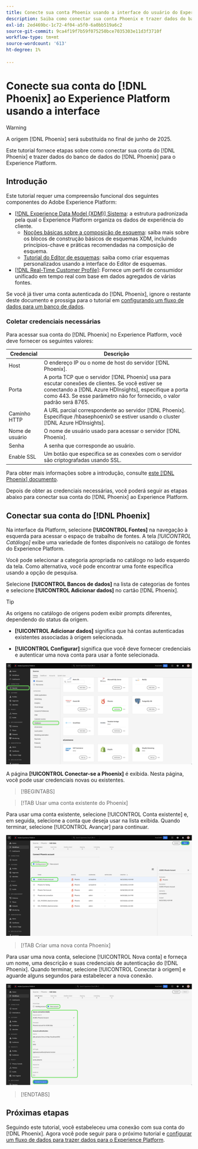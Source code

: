 ```yaml
---
title: Conecte sua conta Phoenix usando a interface do usuário do Experience Platform
description: Saiba como conectar sua conta Phoenix e trazer dados do banco de dados Phoenix para o Experience Platform usando a interface do usuário do.
exl-id: 2ed469bc-1c72-4f04-a5f0-6a0bb519a6c2
source-git-commit: 9ca4f19f7b59f075250bce7035303e11d3f3710f
workflow-type: tm+mt
source-wordcount: '613'
ht-degree: 1%

---
```


# Conecte sua conta do [!DNL Phoenix] ao Experience Platform usando a interface

>[!WARNING]
>
>A origem [!DNL Phoenix] será substituída no final de junho de 2025.

Este tutorial fornece etapas sobre como conectar sua conta do [!DNL Phoenix] e trazer dados do banco de dados do [!DNL Phoenix] para o Experience Platform.

## Introdução

Este tutorial requer uma compreensão funcional dos seguintes componentes do Adobe Experience Platform:

* [[!DNL Experience Data Model (XDM)] Sistema](../../../../../xdm/home.md): a estrutura padronizada pela qual o Experience Platform organiza os dados de experiência do cliente.
   * [Noções básicas sobre a composição de esquema](../../../../../xdm/schema/composition.md): saiba mais sobre os blocos de construção básicos de esquemas XDM, incluindo princípios-chave e práticas recomendadas na composição de esquema.
   * [Tutorial do Editor de esquemas](../../../../../xdm/tutorials/create-schema-ui.md): saiba como criar esquemas personalizados usando a interface do Editor de esquemas.
* [[!DNL Real-Time Customer Profile]](../../../../../profile/home.md): Fornece um perfil de consumidor unificado em tempo real com base em dados agregados de várias fontes.

Se você já tiver uma conta autenticada do [!DNL Phoenix], ignore o restante deste documento e prossiga para o tutorial em [configurando um fluxo de dados para um banco de dados](../../dataflow/databases.md).

### Coletar credenciais necessárias

Para acessar sua conta do [!DNL Phoenix] no Experience Platform, você deve fornecer os seguintes valores:

| Credencial | Descrição |
| --- | --- |
| Host | O endereço IP ou o nome de host do servidor [!DNL Phoenix]. |
| Porta | A porta TCP que o servidor [!DNL Phoenix] usa para escutar conexões de clientes. Se você estiver se conectando a [!DNL Azure HDInsights], especifique a porta como 443. Se esse parâmetro não for fornecido, o valor padrão será 8765. |
| Caminho HTTP | A URL parcial correspondente ao servidor [!DNL Phoenix]. Especifique /hbasephoenix0 se estiver usando o cluster [!DNL Azure HDInsights]. |
| Nome de usuário | O nome de usuário usado para acessar o servidor [!DNL Phoenix]. |
| Senha | A senha que corresponde ao usuário. |
| Enable SSL | Um botão que especifica se as conexões com o servidor são criptografadas usando SSL. |

Para obter mais informações sobre a introdução, consulte [este [!DNL Phoenix] documento](https://python-phoenixdb.readthedocs.io/en/latest/api.html).

Depois de obter as credenciais necessárias, você poderá seguir as etapas abaixo para conectar sua conta do [!DNL Phoenix] ao Experience Platform.

## Conectar sua conta do [!DNL Phoenix]

Na interface da Platform, selecione **[!UICONTROL Fontes]** na navegação à esquerda para acessar o espaço de trabalho de fontes. A tela *[!UICONTROL Catálogo]* exibe uma variedade de fontes disponíveis no catálogo de fontes do Experience Platform.

Você pode selecionar a categoria apropriada no catálogo no lado esquerdo da tela. Como alternativa, você pode encontrar uma fonte específica usando a opção de pesquisa.

Selecione **[!UICONTROL Bancos de dados]** na lista de categorias de fontes e selecione **[!UICONTROL Adicionar dados]** no cartão [!DNL Phoenix].

>[!TIP]
>
>As origens no catálogo de origens podem exibir prompts diferentes, dependendo do status da origem.
> 
>* **[!UICONTROL Adicionar dados]** significa que há contas autenticadas existentes associadas à origem selecionada.
>
>* **[!UICONTROL Configurar]** significa que você deve fornecer credenciais e autenticar uma nova conta para usar a fonte selecionada.

![O catálogo de origens na interface do usuário do Experience Platform com o cartão de origem Phoenix selecionado.](../../../../images/tutorials/create/phoenix/catalog.png)

A página **[!UICONTROL Conectar-se a Phoenix]** é exibida. Nesta página, você pode usar credenciais novas ou existentes.

>[!BEGINTABS]

>[!TAB Usar uma conta existente do Phoenix]

Para usar uma conta existente, selecione [!UICONTROL Conta existente] e, em seguida, selecione a conta que deseja usar na lista exibida. Quando terminar, selecione [!UICONTROL Avançar] para continuar.

![Uma lista de contas autenticadas do banco de dados Phoenix que já existem em sua organização.](../../../../images/tutorials/create/phoenix/existing.png)

>[!TAB Criar uma nova conta Phoenix]

Para usar uma nova conta, selecione [!UICONTROL Nova conta] e forneça um nome, uma descrição e suas credenciais de autenticação do [!DNL Phoenix]. Quando terminar, selecione [!UICONTROL Conectar à origem] e aguarde alguns segundos para estabelecer a nova conexão.

![A nova interface de conta na qual você pode fornecer credenciais de autenticação e criar uma conta Phoenix.](../../../../images/tutorials/create/phoenix/new.png)

>[!ENDTABS]

## Próximas etapas

Seguindo este tutorial, você estabeleceu uma conexão com sua conta do [!DNL Phoenix]. Agora você pode seguir para o próximo tutorial e [configurar um fluxo de dados para trazer dados para o Experience Platform](../../dataflow/databases.md).
